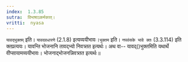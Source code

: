 ```yaml
---
index:  1.3.85
sutra:  विभाषाऽकर्मकात्।
vritti:  nyasa
---
```


`यावद्भुक्तम्` इति। `यावदवधारणे` (2.1.8) इत्यव्ययीभावः।`भुक्तम` इति। `नपवंसके भावे क्तः` (3.3.114) इति क्तप्रत्ययः। यावन्ति भोजनानि तावद्भ्यो निवत्र्तत
इत्यर्थः। अथ वा-- यावद्()भुक्तमिति यथार्थे वीप्सायामव्ययीभावः। भोजनाद्भोजनन्निवत्र्तत इत्यर्थः॥
